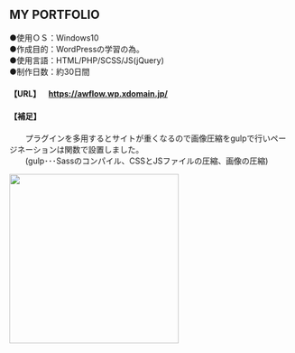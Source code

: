 ## MY PORTFOLIO
  
●使用ＯＳ：Windows10  
●作成目的：WordPressの学習の為。  
●使用言語：HTML/PHP/SCSS/JS(jQuery)  
●制作日数：約30日間

#### 【URL】&emsp;https://awflow.wp.xdomain.jp/<br> 
#### 【補足】<br>
&emsp;&emsp;プラグインを多用するとサイトが重くなるので画像圧縮をgulpで行いページネーションは関数で設置しました。<br> 
&emsp;&emsp;(gulp･･･Sassのコンパイル、CSSとJSファイルの圧縮、画像の圧縮)<br> 

<img src="https://user-images.githubusercontent.com/73923419/114137440-31132c80-9947-11eb-994e-132f91e56ebd.png" width="300px">

